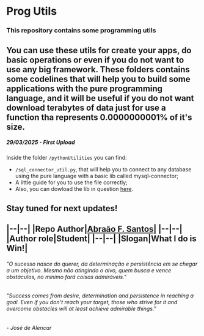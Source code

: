 ﻿# Prog Utils

### This repository contains some programming utils
You can use these utils for create your apps, do basic operations or even if you do not want to use any big framework.
These folders contains some codelines that will help you to build some applications with the pure programming language, and
it will be useful if you do not want download terabytes of data just for use a function tha represents 0.0000000001% of it's size.
---
##### 29/03/2025 - First Upload
Inside the folder `/pythonUtilities` you can find:

-  `/sql_connector_util.py`, that will help you to connect to any database using the pure language with a basic lib called mysql-connector;
- A little guide for you to use the file correctly;
-  Also, you can dowload the lib in question [here](https://dev.mysql.com/doc/connector-python/en/connector-python-installation.html).

## Stay tuned for next updates!
|--|--|
|Repo Author|[Abraão F. Santos](https://github.com/abraaosantosdeveloper)|
|--|--|
|Author role|Student|
|--|--|
|Slogan|What I do is Win!|
---
###### "*O sucesso nasce do querer, da determinação e persistência em se chegar a um objetivo. Mesmo não atingindo o alvo, quem busca e vence obstáculos, no mínimo fará coisas admiráveis*." 
###### "*Success comes from desire, determination and persistence in reaching a goal. Even if you don't reach your target, those who strive for it and overcome obstacles will at least achieve admirable things.*"
###### - José de Alencar
